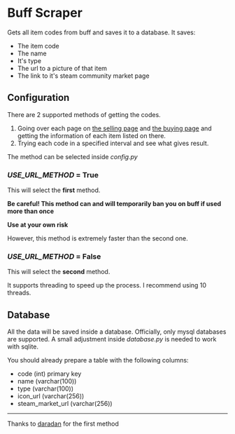# Buff Scraper

Gets all item codes from buff and saves it to a database.
It saves:
- The item code
- The name
- It's type
- The url to a picture of that item
- The link to it's steam community market page

## Configuration

There are 2 supported methods of getting the codes.
1. Going over each page on [the selling page](https://buff.163.com/api/market/goods) and [the buying page](https://buff.163.com/api/market/goods/buying) and getting the information of each item listed on there.
2. Trying each code in a specified interval and see what gives result.

The method can be selected inside *config.py*

### *USE_URL_METHOD* = True

This will select the **first** method.

**Be careful! This method can and will temporarily ban you on buff if used more than once**

**Use at your own risk**

However, this method is extremely faster than the second one.

### *USE_URL_METHOD* = False

This will select the **second** method.

It supports threading to speed up the process. I recommend using 10 threads.

## Database

All the data will be saved inside a database.
Officially, only mysql databases are supported. 
A small adjustment inside *database.py* is needed to work with sqlite.

You should already prepare a table with the following columns:
- code (int) primary key
- name (varchar(100))
- type (varchar(100))
- icon_url (varchar(256))
- steam_market_url (varchar(256))


---
Thanks to [daradan](https://github.com/daradan/buff_163_scraper) for the first method 